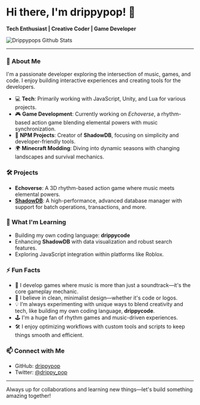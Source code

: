 # Hi there, I'm drippypop! 👋

**Tech Enthusiast | Creative Coder | Game Developer**

![Drippypops Github Stats](https://github-readme-stats.vercel.app/api?username=drippypop&show_icons=true&theme=tokyonight)

---

### 🚀 About Me

I'm a passionate developer exploring the intersection of music, games, and code. I enjoy building interactive experiences and creating tools for the developers.

- 💻 **Tech**: Primarily working with JavaScript, Unity, and Lua for various projects.
- 🎮 **Game Development**: Currently working on *Echoverse*, a rhythm-based action game blending elemental powers with music synchronization.
- 🎨 **NPM Projects**: Creator of **ShadowDB**, focusing on simplicity and developer-friendly tools.
- 🌍 **Minecraft Modding**: Diving into dynamic seasons with changing landscapes and survival mechanics.

### 🛠️ Projects

- **Echoverse**: A 3D rhythm-based action game where music meets elemental powers.  
- **[ShadowDB](https://www.npmjs.com/package/shadowdb)**: A high-performance, advanced database manager with support for batch operations, transactions, and more. 

### 🌱 What I'm Learning

- Building my own coding language: **drippycode**
- Enhancing **ShadowDB** with data visualization and robust search features.
- Exploring JavaScript integration within platforms like Roblox.

### ⚡ Fun Facts

- 🎵 I develop games where music is more than just a soundtrack—it's the core gameplay mechanic.
- 🎨 I believe in clean, minimalist design—whether it's code or logos.
- 💡 I’m always experimenting with unique ways to blend creativity and tech, like building my own coding language, **drippycode**.
- 🕹️ I'm a huge fan of rhythm games and music-driven experiences.
- 🛠️ I enjoy optimizing workflows with custom tools and scripts to keep things smooth and efficient.


### 📫 Connect with Me

- GitHub: [drippypop](https://github.com/drippypop)  
- Twitter: [@drippy_pop](https://twitter.com/drippy_pop)

---

Always up for collaborations and learning new things—let's build something amazing together!

